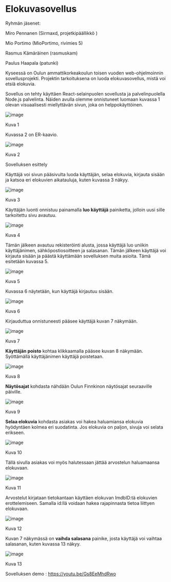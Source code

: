 # Elokuvasovellus
Ryhmän jäsenet: 

Miro Pennanen (Sirmaxd, projetkipäällikkö )

Mio Portimo (MioPortimo, rivimies 5)

Rasmus Kämäräinen (rasmuskam)

Paulus Haapala (patunki)


Kyseessä on Oulun ammattikorkeakoulun toisen vuoden web-ohjelmoinnin sovellusprojekti. Projektin tarkoituksena on luoda elokuvasovellus, mistä voi etsiä elokuvia.  

Sovellus on tehty käyttäen React-selainpuolen sovellusta ja palvelinpuolella Node.js palvelinta. Näiden avulla olemme onnistuneet luomaan kuvassa 1 olevan visuaalisesti miellyttävän sivun, joka on helppokäyttöinen. 

![image](https://github.com/webohjeR21/Elokuvasovellus/assets/149671623/72cbd6b3-5440-4906-bb08-7db22e92b4a2)

Kuva 1  

Kuvassa 2 on ER-kaavio. 

 ![image](https://github.com/webohjeR21/Elokuvasovellus/assets/149671623/1cc9bc90-749c-4bc9-b6ba-4b4bcf2598e3)

Kuva 2 

Sovelluksen esittely

Käyttäjä voi sivun pääsivulta luoda käyttäjän, selaa elokuvia, kirjauta sisään ja katsoa eri elokuvien aikatauluja, kuten kuvassa 3 näkyy.  

![image](https://github.com/webohjeR21/Elokuvasovellus/assets/149671623/34136625-7d3b-44f5-90ba-4a1f013a88e4)

Kuva 3 

Käyttäjän luonti onnistuu painamalla **luo käyttäjä** painiketta, jolloin uusi sille tarkoitettu sivu avautuu. 

![image](https://github.com/webohjeR21/Elokuvasovellus/assets/149671623/d93271bc-770c-47e3-97f9-136002ae9323)

Kuva 4 

Tämän jälkeen avautuu rekisteröinti alusta, jossa käyttäjä luo uniikin käyttäjänimen, sähköpostiosoitteen ja salasanan. Tämän jälkeen käyttäjä voi kirjauta sisään ja päästä käyttämään sovelluksen muita asioita. Tämä esitetään kuvassa 5.

![image](https://github.com/webohjeR21/Elokuvasovellus/assets/149671623/5b53fe82-6e91-4533-bf5b-498022dfdc08)

Kuva 5 

Kuvassa 6 näytetään, kun käyttäjä kirjautuu sisään. 

![image](https://github.com/webohjeR21/Elokuvasovellus/assets/149671623/4fa1d731-ffa8-4512-aa5b-09fd6495f886)


Kuva 6 

Kirjauduttua onnistuneesti pääsee käyttäjä kuvan 7 näkymään. 

![image](https://github.com/webohjeR21/Elokuvasovellus/assets/149671623/0d466a6e-2682-4fbf-ada3-2b3104c786d6)


Kuva 7 

 

**Käyttäjän poisto** kohtaa klikkaamalla pääsee kuvan 8 näkymään. Syöttämällä käyttäjänimen käyttäjä poistetaan. 

![image](https://github.com/webohjeR21/Elokuvasovellus/assets/149671623/bae47583-28c9-4b74-b040-5a295a8d9fa4)

Kuva 8 

 

**Näytösajat** kohdasta nähdään Oulun Finnkinon näytösajat seuraaville päiville. 

![image](https://github.com/webohjeR21/Elokuvasovellus/assets/149671623/34c04dae-c8fd-4da7-b165-b9217f1e9df3)

Kuva 9 

**Selaa elokuvia** kohdasta asiakas voi hakea haluamiansa elokuvia hyödyntäen kolmea eri suodatinta. Jos elokuvia on paljon, sivuja voi selata erikseen.  

![image](https://github.com/webohjeR21/Elokuvasovellus/assets/149671623/3341e701-975b-4a4d-bda4-4cf15e274ee2)

Kuva 10 

Tällä sivulla asiakas voi myös halutessaan jättää arvostelun haluamaansa elokuvaan. 

![image](https://github.com/webohjeR21/Elokuvasovellus/assets/149671623/faf29613-c453-411d-8605-2b497822d5cf)

Kuva 11 

Arvostelut kirjataan tietokantaan käyttäen elokuvan ImdbID:tä elokuvien erottelemiseen. Samalla id:llä voidaan hakea rajapinnasta tietoa liittyen elokuvaan.

![image](https://github.com/webohjeR21/Elokuvasovellus/assets/149671623/eb6ad71e-cb36-49fc-a745-84468a1f3797)

Kuva 12 

 

Kuvan 7 näkymässä on **vaihda salasana** painike, josta käyttäjä voi vaihtaa salasanan, kuten kuvassa 13 näkyy.

![image](https://github.com/webohjeR21/Elokuvasovellus/assets/149671623/f828f4a9-718b-4333-ad75-43891a619402)

Kuva 13 

 

Sovelluksen demo : https://youtu.be/Gs8EeMhdRwo

 

